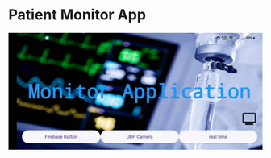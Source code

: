 # Patient Monitor App
![alt text](https://github.com/Misara-Ahmed/Patient-Monitor/blob/main/demo.jpg)
